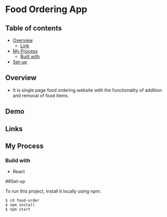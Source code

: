 # Food Ordering App
## Table of contents

* [Overview](#overview)
  * [Link](#link)
* [My Process](#my-process)
  * [Built with](#built-with)
* [Set-up](#set-up)


## Overview

* It is single page food ordering website with the functionality of addition and removal of food items.

## Demo

## Links

## My Process

### Build with

* React

##Set-up

To run this project, install it locally using npm:

```
$ cd food-order
$ npm install
$ npm start

```

